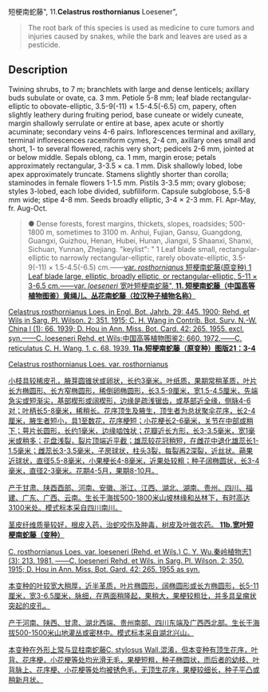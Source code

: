 短梗南蛇藤",
11.**Celastrus rosthornianus** Loesener",

> The root bark of this species is used as medicine to cure tumors and injuries caused by snakes, while the bark and leaves are used as a pesticide.

## Description
Twining shrubs, to 7 m; branchlets with large and dense lenticels; axillary buds subulate or ovate, ca. 3 mm. Petiole 5-8 mm; leaf blade rectangular-elliptic to obovate-elliptic, 3.5-9(-11) × 1.5-4.5(-6.5) cm, papery, often slightly leathery during fruiting period, base cuneate or widely cuneate, margin shallowly serrulate or entire at base, apex acute or shortly acuminate; secondary veins 4-6 pairs. Inflorescences terminal and axillary, terminal inflorescences racemiform cymes, 2-4 cm, axillary ones small and short, 1- to several flowered, rachis very short; pedicels 2-6 mm, jointed at or below middle. Sepals oblong, ca. 1 mm, margin erose; petals approximately rectangular, 3-3.5 × ca. 1 mm. Disk shallowly lobed, lobe apex approximately truncate. Stamens slightly shorter than corolla; staminodes in female flowers 1-1.5 mm. Pistils 3-3.5 mm; ovary globose; styles 3-lobed, each lobe divided, subfiliform. Capsule subglobose, 5.5-8 mm wide; stipe 4-8 mm. Seeds broadly elliptic, 3-4 × 2-3 mm. Fl. Apr-May, fr. Aug-Oct.

> ● Dense forests, forest margins, thickets, slopes, roadsides; 500-1800 m, sometimes to 3100 m. Anhui, Fujian, Gansu, Guangdong, Guangxi, Guizhou, Henan, Hubei, Hunan, Jiangxi, S Shaanxi, Shanxi, Sichuan, Yunnan, Zhejiang.
  "keylist": "
1 Leaf blade small, rectangular-elliptic to narrowly rectangular-elliptic, rarely obovate-elliptic, 3.5-9(-11) × 1.5-4.5(-6.5) cm.——<a href='/info/Celastrus rosthornianus var. rosthornianus?t=foc'>var. *rosthornianus* 短梗南蛇藤(原变种)
1 Leaf blade large, elliptic, broadly elliptic, or rectangular-elliptic, 5-11 × 3-6.5 cm.——<a href='/info/Celastrus rosthornianus var. loeseneri?t=foc'>var. *loeseneri* 宽叶短梗南蛇藤",
**11. 短梗南蛇藤（中国高等植物图鉴）黄绳儿、丛花南蛇藤（拉汉种子植物名称）**

Celastrus rosthornianus Loes. in Engl. Bot. Jahrb. 29: 445. 1900; Rehd. et Wils in Sarg. Pl. Wilson. 2: 351. 1915; C. H. Wang in Contrib. Bot. Surv. N.-W. China l (1): 66. 1939; D. Hou in Ann. Miss. Bot. Card. 42: 265. 1955. excl. syn.——C. loeseneri Rehd. et Wils;中国高等植物图鉴2: 660. 1972.——C. reticulatus C. H. Wang, 1. c. 68. 1939.
**11a.短梗南蛇藤（原变种）图版21：3-4**

Celastrus rosthornianus Loes. var. rosthornianus

小枝具较稀皮孔，腋芽圆锥状或卵状，长约3毫米。叶纸质，果期常稍革质，叶片长方椭圆形、长方窄椭圆形，稀倒卵椭圆形，长3.5-9厘米，宽1.5-4.5厘米，先端急尖或短渐尖，基部楔形或阔楔形，边缘是疏浅锯齿，或基部近全缘，侧脉4-6对；叶柄长5-8毫米，稀稍长。花序顶生及腋生，顶生者为总状聚伞花序，长2-4厘米，腋生者短小，具1至数花，花序梗短；小花梗长2-6毫米，关节在中部或稍下；萼片长圆形，长约1毫米，边缘啮蚀状；花瓣近长方形，长3-3.5毫米，宽1毫米或稍多；花盘浅裂，裂片顶端近平截；雄蕊较花冠稍短，在雌花中退化雄蕊长1-1.5毫米；雌蕊长3-3.5毫米，子房球状，柱头3裂，每裂再2深裂，近丝状。蒴果近球状，直径5.5-8毫米，小果梗长4-8毫米，近果处较粗；种子阔椭圆状，长3-4毫米，直径2-3毫米。花期4-5月，果期8-10月。

产于甘肃、陕酉酉部、河南、安徽、浙江、江西、湖北、湖南、贵州、四川、福建、广东、广西、云南。生长于海拔500-1800米山坡林缘和丛林下，有时高达3100米处。模式标本采自四川南川。

茎皮纤维质量较好，根皮入药，治蛇咬伤及肿毒，树皮及叶做农药。
**11b.宽叶短梗南蛇藤（变种）**

C. rosthornianus Loes. var. loeseneri (Rehd. et Wils.) C. Y. Wu.秦岭植物志1 (3): 213. 1981. ——C. loeseneri Rehd. et Wils. in Sarg. Pl. Wilson. 2: 350. 1915; D. Hou in Ann. Miss. Bot. Gard. 42: 265. 1955 as syn.

本变种的叶较宽大稍厚，近半革质，叶片椭圆形，阔椭圆形或长方椭圆形，长5-11厘米，宽3-6.5厘米，脉细，在两面稍隆起，果稍大，果梗较粗壮，并多具呈瘤状突起的皮孔。

产于河南、陕西、甘肃、湖北西端、贵州南部、四川东端及广西西北部。生长于海拔500-1500米山地灌丛或密林中。模式标本采自湖北兴山。

本变种在外形上常与显柱南蛇藤C. stylosus Wall.混淆，但本变种有顶生花序，叶背、花序梗，小花梗等处均光滑无毛，果梗短粗，种子椭圆状，而后者的幼枝、叶背脉上、花序梗、小花梗等处均被锈色毛，无顶生花序，果梗较细长，种子平凸或稍新月状。
